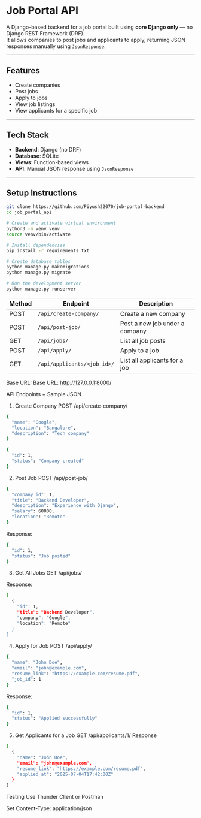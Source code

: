 # Job Portal API

A Django-based backend for a job portal built using **core Django only** — no Django REST Framework (DRF).  
It allows companies to post jobs and applicants to apply, returning JSON responses manually using `JsonResponse`.

---

##  Features

-  Create companies
-  Post jobs
-  Apply to jobs
-  View job listings
-  View applicants for a specific job

---

##  Tech Stack

- **Backend**: Django (no DRF)
- **Database**: SQLite
- **Views**: Function-based views
- **API**: Manual JSON response using `JsonResponse`

---

##  Setup Instructions

```bash
git clone https://github.com/Piyush22070/job-portal-backend
cd job_portal_api

# Create and activate virtual environment
python3 -m venv venv
source venv/bin/activate

# Install dependencies
pip install -r requirements.txt

# Create database tables
python manage.py makemigrations
python manage.py migrate

# Run the development server
python manage.py runserver

```

| Method | Endpoint                    | Description                    |
| ------ | --------------------------- | ------------------------------ |
| POST   | `/api/create-company/`      | Create a new company           |
| POST   | `/api/post-job/`            | Post a new job under a company |
| GET    | `/api/jobs/`                | List all job posts             |
| POST   | `/api/apply/`               | Apply to a job                 |
| GET    | `/api/applicants/<job_id>/` | List all applicants for a job  |


Base URL: Base URL: http://127.0.0.1:8000/

API Endpoints + Sample JSON
1. Create Company
POST /api/create-company/
```bash
{
  "name": "Google",
  "location": "Bangalore",
  "description": "Tech company"
}
```
```bash
{
  "id": 1,
  "status": "Company created"
}
```
2. Post Job
POST /api/post-job/
```bash
{
  "company_id": 1,
  "title": "Backend Developer",
  "description": "Experience with Django",
  "salary": 60000,
  "location": "Remote"
}
```
Response:
```bash
{
  "id": 1,
  "status": "Job posted"
}
```
3. Get All Jobs
GET /api/jobs/

Response:
```bash
[
  {
    "id": 1,
    "title": "Backend Developer",
    "company": "Google",
    "location": "Remote"
  }
]
```
4. Apply for Job
POST /api/apply/
```bash
{
  "name": "John Doe",
  "email": "john@example.com",
  "resume_link": "https://example.com/resume.pdf",
  "job_id": 1
}
```
Response:
```bash
{
  "id": 1,
  "status": "Applied successfully"
}
```
5. Get Applicants for a Job
GET /api/applicants/1/
Response
```bash
[
  {
    "name": "John Doe",
    "email": "john@example.com",
    "resume_link": "https://example.com/resume.pdf",
    "applied_at": "2025-07-04T17:42:00Z"
  }
]
```
Testing
Use Thunder Client or Postman

Set Content-Type: application/json
